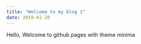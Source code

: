 ```yaml
---
title: "Welcome to my blog 1"
date: 2019-01-20
---
```


Hello, Welcome to github pages with theme minima
